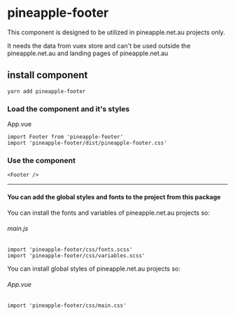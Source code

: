 # pineapple-footer

This component is designed to be utilized in pineapple.net.au projects only.

It needs the data from vuex store and can't be used outside the pineapple.net.au and landing pages of pineapple.net.au

## install component
```
yarn add pineapple-footer
```

### Load the component and it's styles

App.vue
```
import Footer from 'pineapple-footer'
import 'pineapple-footer/dist/pineapple-footer.css'
```

### Use the component

```
<Footer />
```

_____________________________

#### You can add the global styles and fonts to the project from this package

You can install the fonts and variables of pineapple.net.au projects so:

###### main.js
```
import 'pineapple-footer/css/fonts.scss'
import 'pineapple-footer/css/variables.scss'
```

You can install global styles of pineapple.net.au projects so:

###### App.vue
```
import 'pineapple-footer/css/main.css'
```
